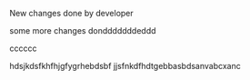 New changes done by developer

some more changes dondddddddeddd


cccccc

hdsjkdsfkhfhjgfygrhebdsbf
jjsfnkdfhdtgebbasbdsanvabcxanc
